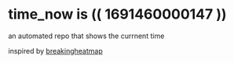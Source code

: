 # time_now is (( 1691460000147 ))

an automated repo that shows the currnent time

inspired by [breakingheatmap](https://github.com/breakingheatmap/breakingheatmap)